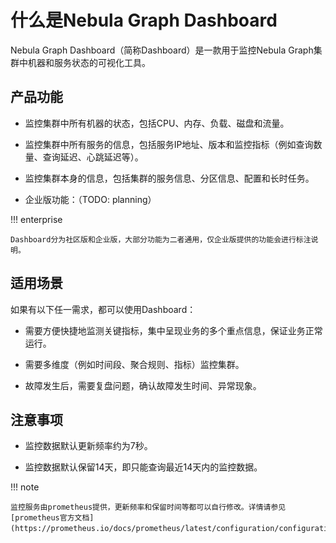 # 什么是Nebula Graph Dashboard

Nebula Graph Dashboard（简称Dashboard）是一款用于监控Nebula Graph集群中机器和服务状态的可视化工具。

## 产品功能

- 监控集群中所有机器的状态，包括CPU、内存、负载、磁盘和流量。

- 监控集群中所有服务的信息，包括服务IP地址、版本和监控指标（例如查询数量、查询延迟、心跳延迟等）。
  
- 监控集群本身的信息，包括集群的服务信息、分区信息、配置和长时任务。

- 企业版功能：（TODO: planning）

!!! enterprise

    Dashboard分为社区版和企业版，大部分功能为二者通用，仅企业版提供的功能会进行标注说明。

## 适用场景

如果有以下任一需求，都可以使用Dashboard：

- 需要方便快捷地监测关键指标，集中呈现业务的多个重点信息，保证业务正常运行。

- 需要多维度（例如时间段、聚合规则、指标）监控集群。

- 故障发生后，需要复盘问题，确认故障发生时间、异常现象。

## 注意事项

- 监控数据默认更新频率约为7秒。

- 监控数据默认保留14天，即只能查询最近14天内的监控数据。

!!! note

    监控服务由prometheus提供，更新频率和保留时间等都可以自行修改。详情请参见[prometheus官方文档](https://prometheus.io/docs/prometheus/latest/configuration/configuration/)。
